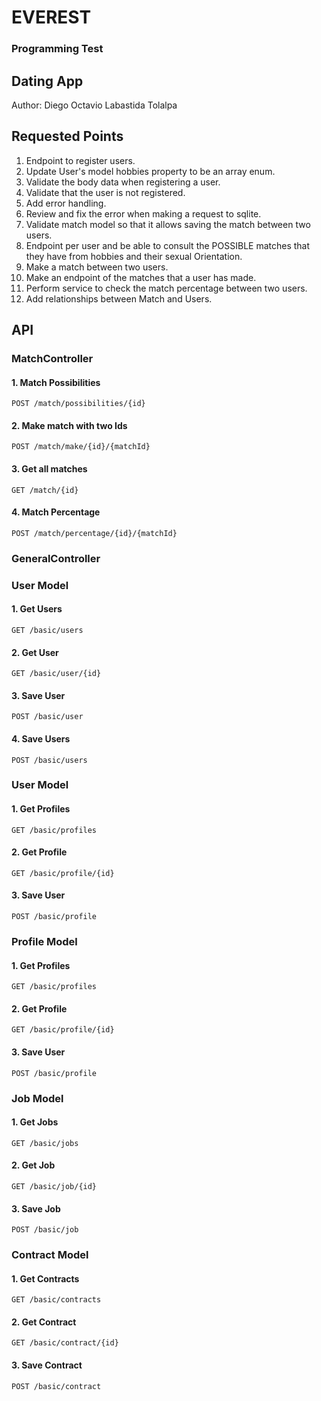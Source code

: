 
# EVEREST

### Programming Test

## Dating App

Author: Diego Octavio Labastida Tolalpa

## Requested Points

1. Endpoint to register users.
2. Update User's model hobbies property to be an array enum.
3. Validate the body data when registering a user.
4. Validate that the user is not registered.
5. Add error handling.
6. Review and fix the error when making a request to sqlite.
7. Validate match model so that it allows saving the match between two users.
8. Endpoint per user and be able to consult the POSSIBLE matches that they have from hobbies and their sexual Orientation.
9.  Make a match between two users.
10. Make an endpoint of the matches that a user has made.
11. Perform service to check the match percentage between two users.
12. Add relationships between Match and Users.

## API

### MatchController

#### 1. Match Possibilities

    POST /match/possibilities/{id}

#### 2. Make match with two Ids

    POST /match/make/{id}/{matchId}

#### 3. Get all matches

    GET /match/{id}

#### 4. Match Percentage

    POST /match/percentage/{id}/{matchId}

### GeneralController
### User Model

#### 1. Get Users

    GET /basic/users

#### 2. Get User

    GET /basic/user/{id}

#### 3. Save User
    
    POST /basic/user

#### 4. Save Users

    POST /basic/users

### User Model

#### 1. Get Profiles

    GET /basic/profiles

#### 2. Get Profile

    GET /basic/profile/{id}

#### 3. Save User

    POST /basic/profile

### Profile Model

#### 1. Get Profiles

    GET /basic/profiles

#### 2. Get Profile

    GET /basic/profile/{id}

#### 3. Save User

    POST /basic/profile

### Job Model

#### 1. Get Jobs

    GET /basic/jobs

#### 2. Get Job

    GET /basic/job/{id}

#### 3. Save Job

    POST /basic/job

### Contract Model

#### 1. Get Contracts

    GET /basic/contracts

#### 2. Get Contract

    GET /basic/contract/{id}

#### 3. Save Contract

    POST /basic/contract

